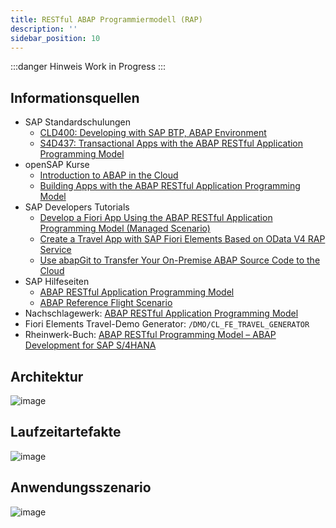 ```yaml
---
title: RESTful ABAP Programmiermodell (RAP)
description: ''
sidebar_position: 10
---
```


:::danger Hinweis
Work in Progress
:::

## Informationsquellen
- SAP Standardschulungen
    - [CLD400: Developing with SAP BTP, ABAP Environment](https://training.sap.com/course/cld400-developing-with-sap-business-technology-platform-btp---abap-environment-classroom-015-g-en/?)
    - [S4D437: Transactional Apps with the ABAP RESTful Application Programming Model](https://training.sap.com/course/s4d437-transactional-apps-with-the-abap-restful-application-programming-model-classroom-022-g-en/?)
-	openSAP Kurse
    - [Introduction to ABAP in the Cloud](https://open.sap.com/courses/abap1)
    - [Building Apps with the ABAP RESTful Application Programming Model](https://open.sap.com/courses/cp13)
-	SAP Developers Tutorials
    - [Develop a Fiori App Using the ABAP RESTful Application Programming Model (Managed Scenario)](https://developers.sap.com/group.abap-env-restful-managed.html)
    - [Create a Travel App with SAP Fiori Elements Based on OData V4 RAP Service](https://developers.sap.com/group.fiori-tools-odata-v4-travel.html)
    - [Use abapGit to Transfer Your On-Premise ABAP Source Code to the Cloud](https://developers.sap.com/tutorials/abap-environment-abapgit.html)
-	SAP Hilfeseiten
    - [ABAP RESTful Application Programming Model](https://help.sap.com/docs/ABAP_PLATFORM_2021/fc4c71aa50014fd1b43721701471913d/289477a81eec4d4e84c0302fb6835035.html?locale=en-US)
    - [ABAP Reference Flight Scenario](https://help.sap.com/docs/ABAP_PLATFORM_2021/fc4c71aa50014fd1b43721701471913d/a9d7c7c140a0408dbc5966c52d156b49.html?locale=en-US)
- Nachschlagewerk: [ABAP RESTful Application Programming Model](https://help.sap.com/doc/3750bcdf7b8045e18f1b759e6d2b000b/Cloud/en-US/ABAP_RESTful_Programming_Model_EN.pdf)
- Fiori Elements Travel-Demo Generator: `/DMO/CL_FE_TRAVEL_GENERATOR`
- Rheinwerk-Buch: [ABAP RESTful Programming Model – ABAP Development for SAP S/4HANA](https://www.rheinwerk-verlag.de/abap-restful-application-programming-model-das-umfassende-handbuch/)

## Architektur
![image](https://user-images.githubusercontent.com/47243617/202891827-c294a4bd-efe5-464c-bc30-43de79816a62.png)

## Laufzeitartefakte
![image](https://user-images.githubusercontent.com/47243617/202892502-6dbfc72d-928c-4dd7-a717-a88a0201e4bb.png)

## Anwendungsszenario
![image](https://user-images.githubusercontent.com/47243617/202892529-9e9f0ca1-6830-4cd9-9568-f735de72b9f3.png)





